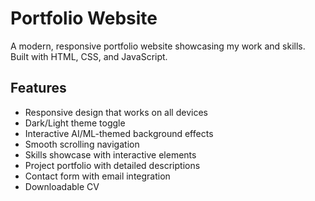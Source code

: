# Portfolio Website

A modern, responsive portfolio website showcasing my work and skills. Built with HTML, CSS, and JavaScript.

## Features

- Responsive design that works on all devices
- Dark/Light theme toggle
- Interactive AI/ML-themed background effects
- Smooth scrolling navigation
- Skills showcase with interactive elements
- Project portfolio with detailed descriptions
- Contact form with email integration
- Downloadable CV



